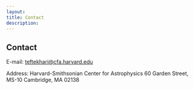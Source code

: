 ```yaml
---
layout: 
title: Contact
description: 
---
```

## Contact
E-mail: [teftekhari@cfa.harvard.edu](mailto:teftekhari@cfa.harvard.edu)

Address: Harvard-Smithsonian Center for Astrophysics
60 Garden Street, MS-10
Cambridge, MA 02138
